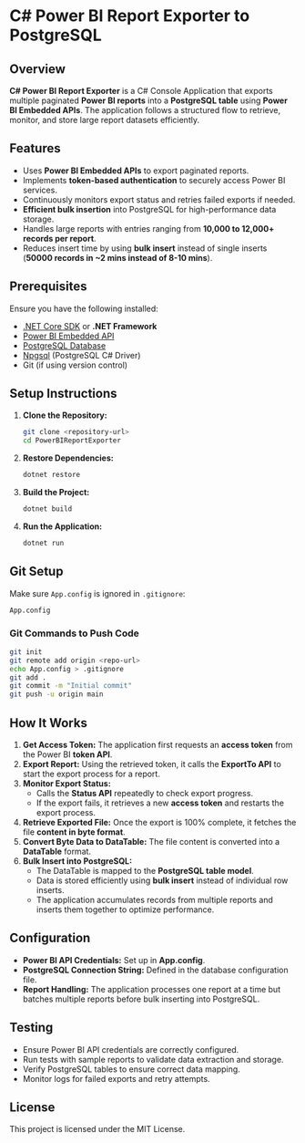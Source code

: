 # C# Power BI Report Exporter to PostgreSQL

## Overview
**C# Power BI Report Exporter** is a C# Console Application that exports multiple paginated **Power BI reports** into a **PostgreSQL table** using **Power BI Embedded APIs**. The application follows a structured flow to retrieve, monitor, and store large report datasets efficiently.

## Features
- Uses **Power BI Embedded APIs** to export paginated reports.
- Implements **token-based authentication** to securely access Power BI services.
- Continuously monitors export status and retries failed exports if needed.
- **Efficient bulk insertion** into PostgreSQL for high-performance data storage.
- Handles large reports with entries ranging from **10,000 to 12,000+ records per report**.
- Reduces insert time by using **bulk insert** instead of single inserts (**50000 records in ~2 mins instead of 8-10 mins**).

## Prerequisites
Ensure you have the following installed:
- [.NET Core SDK](https://dotnet.microsoft.com/download) or **.NET Framework**
- [Power BI Embedded API](https://learn.microsoft.com/en-us/rest/api/power-bi/)
- [PostgreSQL Database](https://www.postgresql.org/download/)
- [Npgsql](https://www.npgsql.org/) (PostgreSQL C# Driver)
- Git (if using version control)

## Setup Instructions
1. **Clone the Repository:**
   ```sh
   git clone <repository-url>
   cd PowerBIReportExporter
   ```
2. **Restore Dependencies:**
   ```sh
   dotnet restore
   ```
3. **Build the Project:**
   ```sh
   dotnet build
   ```
4. **Run the Application:**
   ```sh
   dotnet run
   ```

## Git Setup
Make sure `App.config` is ignored in `.gitignore`:
```
App.config
```

### Git Commands to Push Code
```sh
git init
git remote add origin <repo-url>
echo App.config > .gitignore
git add .
git commit -m "Initial commit"
git push -u origin main
```

## How It Works
1. **Get Access Token:** The application first requests an **access token** from the Power BI **token API**.
2. **Export Report:** Using the retrieved token, it calls the **ExportTo API** to start the export process for a report.
3. **Monitor Export Status:**
   - Calls the **Status API** repeatedly to check export progress.
   - If the export fails, it retrieves a new **access token** and restarts the export process.
4. **Retrieve Exported File:** Once the export is 100% complete, it fetches the file **content in byte format**.
5. **Convert Byte Data to DataTable:** The file content is converted into a **DataTable** format.
6. **Bulk Insert into PostgreSQL:**
   - The DataTable is mapped to the **PostgreSQL table model**.
   - Data is stored efficiently using **bulk insert** instead of individual row inserts.
   - The application accumulates records from multiple reports and inserts them together to optimize performance.

## Configuration
- **Power BI API Credentials:** Set up in **App.config**.
- **PostgreSQL Connection String:** Defined in the database configuration file.
- **Report Handling:** The application processes one report at a time but batches multiple reports before bulk inserting into PostgreSQL.

## Testing
- Ensure Power BI API credentials are correctly configured.
- Run tests with sample reports to validate data extraction and storage.
- Verify PostgreSQL tables to ensure correct data mapping.
- Monitor logs for failed exports and retry attempts.

## License
This project is licensed under the MIT License.

